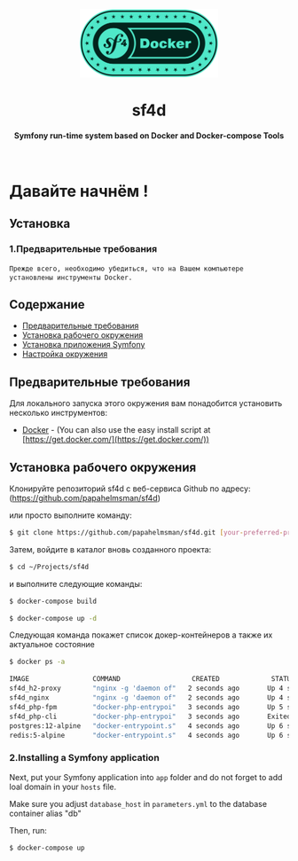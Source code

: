 
<p align="center"><img src="docs/assets/img/head_logo.svg" width="250"></p>

<h1 style="text-align:center;">sf4d </h1>
<h4 style="text-align:center;">Symfony run-time system based on Docker and Docker-compose Tools</h4>
</br>



# Давайте начнём !

## Установка

### 1.Предварительные требования

    Прежде всего, необходимо убедиться, что на Вашем компьютере установлены инструменты Docker.
    
## Содержание

 * [Предварительные требования](#треюования)
 * [Установка рабочего окружения](#Installation)
 * [Установка приложения Symfony](#Installation)
 * [Настройка окружения](#Congif)

## Предварительные требования

Для локального запуска этого окружения вам понадобится установить несколько инструментов:

  * [Docker](https://www.docker.com/get-docker) - (You can also use the easy install script at [https://get.docker.com/](https://get.docker.com/))


## Установка рабочего окружения

Клонируйте репозиторий sf4d c веб-сервиса Github по  адресу:
(https://github.com/papahelmsman/sf4d)

или просто выполните команду:

```bash
$ git clone https://github.com/papahelmsman/sf4d.git [your-preferred-project-name]
```



Затем, войдите в каталог вновь созданного проекта:

```bash
$ cd ~/Projects/sf4d
```

и выполните следующие команды:

```bash
$ docker-compose build
```

```bash
$ docker-compose up -d
```

Следующая команда покажет список докер-контейнеров а также их актуальное состояние
```bash
$ docker ps -a
```

```bash
IMAGE                COMMAND                  CREATED             STATUS                     PORTS                                      NAMES
sf4d_h2-proxy        "nginx -g 'daemon of"   2 seconds ago       Up 4 seconds               0.0.0.0:80->80/tcp, 0.0.0.0:443->443/tcp   h2-proxy
sf4d_nginx           "nginx -g 'daemon of"   2 seconds ago       Up 4 seconds               0.0.0.0:8080->80/tcp                       nginx
sf4d_php-fpm         "docker-php-entrypoi"   3 seconds ago       Up 5 seconds               9000/tcp                                   php-fpm
sf4d_php-cli         "docker-php-entrypoi"   3 seconds ago       Exited (0) 5 seconds ago                                              php-cli
postgres:12-alpine   "docker-entrypoint.s"   4 seconds ago       Up 6 seconds               0.0.0.0:54321->5432/tcp                    pgsql
redis:5-alpine       "docker-entrypoint.s"   4 seconds ago       Up 6 seconds               0.0.0.0:6379->6379/tcp                     redis
```


### 2.Installing a Symfony application

Next, put your Symfony application into `app` folder and do not forget to add loal domain in your `hosts` file.

Make sure you adjust `database_host` in `parameters.yml` to the database container alias "db"

Then, run:

```bash
$ docker-compose up
